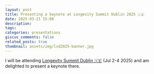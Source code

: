 ```yaml
---
layout: post
title: Presenting a keynote at Longevity Summit Dublin 2025 🇮🇪
date: 2025-03-21 15:00
description: 
tags: 
categories: presentations
giscus_comments: false
related_posts: true
thumbnail: assets/img/lsd2025-banner.jpg
---
```


I will be attending [Longevity Summit Dublin 🇮🇪](https://longevitysummitdublin.com/2025-keynote-lineup/) (Jul 2-4 2025) and am delighted to present a keynote there.